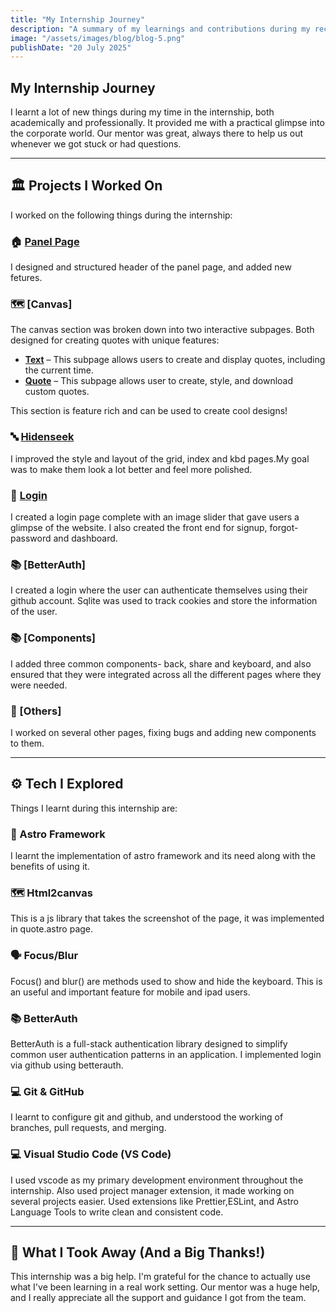 ```yaml
---
title: "My Internship Journey"
description: "A summary of my learnings and contributions during my recent internship."
image: "/assets/images/blog/blog-5.png"
publishDate: "20 July 2025"
---
```


## My Internship Journey

I learnt a lot of new things during my time in the internship, both academically and professionally.
It provided me with a practical glimpse into the corporate world. Our mentor was great, always there to help us out whenever we got stuck or had questions.

---

## 🏛️ Projects I Worked On

I worked on the following things during the internship:

### 🏠 [Panel Page](/src/pages/panel.astro/)

I designed and structured header of the panel page, and added new fetures.

### 🗺️ [Canvas]

The canvas section was broken down into two interactive subpages. Both designed for creating quotes with unique features:

*   [**Text**](/src/pages/canvas/text.astro/) – This subpage allows users to create and display quotes, including the current time.
*   [**Quote**](/src/pages/canvas/quote.astro/) – This subpage allows user to create, style, and download custom quotes.

This section is feature rich and can be used to create cool designs!

### 🔤 [Hidenseek](/src/pages/hidenseek/grid.astro/)

I improved the style and layout of the grid, index and kbd pages.My goal was to make them look a lot better and feel more polished.

### 🔢 [Login](/src/pages/login.astro)

I created a login page complete with an image slider that gave users a glimpse of the website. I also created the front end for signup, forgot-password and dashboard.

### 📚 [BetterAuth]

I created a login where the user can authenticate themselves using their github account. Sqlite was used to track cookies and store the information of the user.

### 📚 [Components]

I added three common components- back, share and keyboard, and also ensured that they were integrated across all the different pages where they were needed.

### 🔮 [Others]

I worked on several other pages, fixing bugs and adding new components to them.

---

## ⚙️ Tech I Explored

Things I learnt during this internship are:

### 🚀 Astro Framework

I learnt the implementation of astro framework and its need along with the benefits of using it.

### 🗺️ Html2canvas

This is a js library that takes the screenshot of the page, it was implemented in quote.astro page.

### 🗣️ Focus/Blur

Focus() and blur() are methods used to show and hide the keyboard. This is an useful and important feature for mobile and ipad users.

### 📚 BetterAuth

BetterAuth is a full-stack authentication library designed to simplify common user authentication patterns in an application. I implemented login via github using betterauth.

### 💻 Git & GitHub

I learnt to configure git and github, and understood the working of branches, pull requests, and merging.

### 💻 Visual Studio Code (VS Code)

I used vscode as my primary development environment throughout the internship.
Also used project manager extension, it made working on several projects easier.
Used extensions like Prettier,ESLint, and Astro Language Tools to write clean and consistent code.

---

## 🙏 What I Took Away (And a Big Thanks!)

This internship was a big help. I'm grateful for the chance to actually use what I've been learning in a real work setting. Our mentor was a huge help, and I really appreciate all the support and guidance I got from the team.
